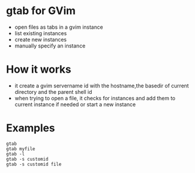 gtab for GVim 
==

- open files as tabs in a gvim instance  
- list existing instances  
- create new instances  
- manually specify an instance  

How it works
==

- it create a gvim servername id with the hostname,the basedir of current directory and the parent shell id
- when trying to open a file, it checks for instances and add them to current instance if needed or start a new instance


Examples
==

```
gtab
gtab myfile
gtab -l
gtab -s customid
gtab -s customid file
```
